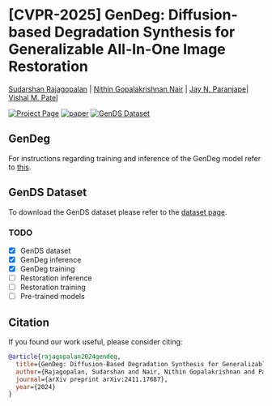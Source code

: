 # [CVPR-2025] GenDeg: Diffusion-based Degradation Synthesis for Generalizable All-In-One Image Restoration
[Sudarshan Rajagopalan](https://sudraj2002.github.io/) | [Nithin Gopalakrishnan Nair](http://nithin-gk.github.io/) | [Jay N. Paranjape](https://jayparanjape.github.io/website/)| [Vishal M. Patel](https://scholar.google.com/citations?user=AkEXTbIAAAAJ&hl=en)

[![Project Page](https://img.shields.io/badge/Project-Page-blue)](https://sudraj2002.github.io/gendegpage/) [![paper](https://img.shields.io/badge/arXiv-Paper-<COLOR>.svg)](https://arxiv.org/abs/2411.17687) [![GenDS Dataset](https://img.shields.io/badge/HuggingFace-Data-orange?logo=huggingface)](https://huggingface.co/datasets/Sudarshan2002/GenDS)

## GenDeg
For instructions regarding training and inference of the GenDeg model refer to [this]().


## GenDS Dataset
To download the GenDS dataset please refer to the [dataset page](https://huggingface.co/datasets/Sudarshan2002/GenDS).

### TODO
- [x] GenDS dataset
- [x] GenDeg inference
- [x] GenDeg training
- [ ] Restoration inference
- [ ] Restoration training
- [ ] Pre-trained models

## Citation

If you found our work useful, please consider citing:

```bibtex
@article{rajagopalan2024gendeg,
  title={GenDeg: Diffusion-Based Degradation Synthesis for Generalizable All-in-One Image Restoration},
  author={Rajagopalan, Sudarshan and Nair, Nithin Gopalakrishnan and Paranjape, Jay N and Patel, Vishal M},
  journal={arXiv preprint arXiv:2411.17687},
  year={2024}
}
```
